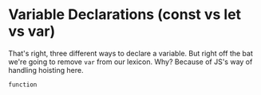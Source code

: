 # Variable Declarations (const vs let vs var)

That's right, three different ways to declare a variable. But right off the bat we're going to remove `var` from our lexicon. Why? Because of JS's way of handling hoisting here.

```
function
```